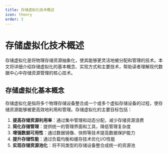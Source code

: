 ```yaml
---
title: 存储虚拟化技术概述
icon: theory
order: 3
---
```


# 存储虚拟化技术概述

存储虚拟化是将物理存储资源抽象化，使其能够更灵活地被分配和管理的技术。本文将详细介绍存储虚拟化的基本概念、实现方式和主要技术，帮助读者理解现代数据中心中存储资源管理的核心技术。

## 存储虚拟化基本概念

存储虚拟化是指将多个物理存储设备整合成一个或多个虚拟存储设备的过程，使存储资源能够被更高效地利用和管理。存储虚拟化的主要目标包括：

1. **提高存储资源利用率**：通过集中管理和动态分配，减少存储资源浪费
2. **简化存储管理**：提供统一的管理界面和工具，降低管理复杂度
3. **增强数据可用性**：通过数据镜像、快照等技术提高数据保护能力
4. **提升存储性能**：通过负载均衡和缓存技术优化I/O性能
5. **实现存储资源池化**：将不同类型的存储设备整合成统一的资源池
